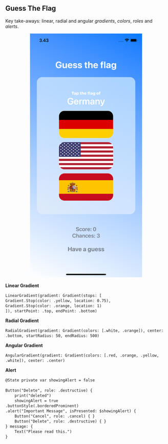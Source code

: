 ## Guess The Flag

Key take-aways: linear, radial and angular _gradients_, _colors_, _roles_ and _alerts_.

<p align="center">
<img src="Screenshot.png" width="350">
</p>

**Linear Gradient**   
```
LinearGradient(gradient: Gradient(stops: [
Gradient.Stop(color: .yellow, location: 0.75),
Gradient.Stop(color: .orange, location: 1)
]), startPoint: .top, endPoint: .bottom)
```

**Radial Gradient**  
```
RadialGradient(gradient: Gradient(colors: [.white, .orange]), center: .bottom, startRadius: 50, endRadius: 500)
```
**Angular Gradient** 
```
AngularGradient(gradient: Gradient(colors: [.red, .orange, .yellow, .white]), center: .center)
```

**Alert**  
```
@State private var showingAlert = false

Button("Delete", role: .destructive) {
    print("deleted")
    showingAlert = true
.buttonStyle(.borderedProminent)
.alert("Important Message", isPresented: $showingAlert) {
    Button("Cancel", role: .cancel) { }
    Button("Delete", role: .destructive) { }
} message: {
    Text("Please read this.")
}
```
